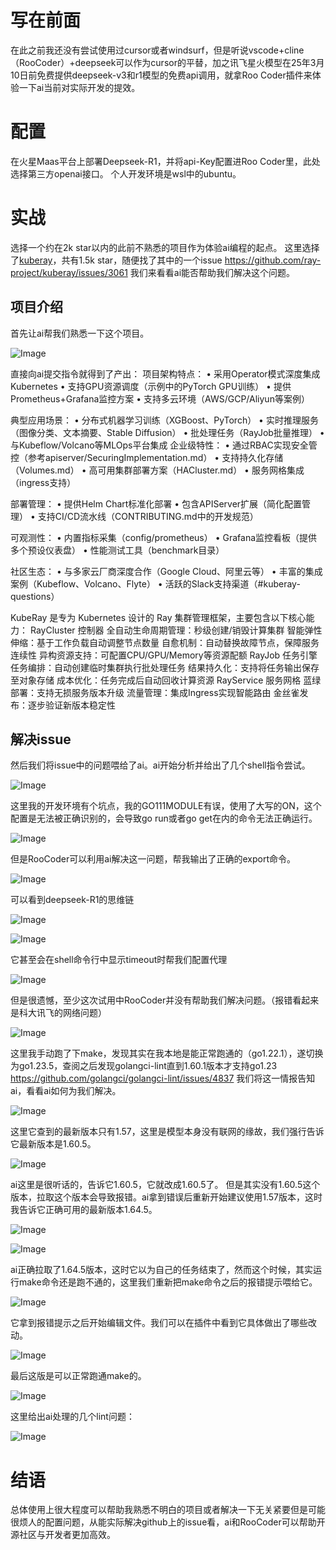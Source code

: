 # 写在前面
在此之前我还没有尝试使用过cursor或者windsurf，但是听说vscode+cline（RooCoder）+deepseek可以作为cursor的平替，加之讯飞星火模型在25年3月10日前免费提供deepseek-v3和r1模型的免费api调用，就拿Roo Coder插件来体验一下ai当前对实际开发的提效。
# 配置
在火星Maas平台上部署Deepseek-R1，并将api-Key配置进Roo Coder里，此处选择第三方openai接口。
个人开发环境是wsl中的ubuntu。
# 实战
选择一个约在2k star以内的此前不熟悉的项目作为体验ai编程的起点。
这里选择了[kuberay](https://github.com/ray-project/kuberay)，共有1.5k star，随便找了其中的一个issue https://github.com/ray-project/kuberay/issues/3061
我们来看看ai能否帮助我们解决这个问题。
## 项目介绍
首先让ai帮我们熟悉一下这个项目。

![Image](https://github.com/user-attachments/assets/c4035054-09a2-48a1-ad91-d2943714ddb4)

直接向ai提交指令就得到了产出：
项目架构特点：
• 采用Operator模式深度集成Kubernetes
• 支持GPU资源调度（示例中的PyTorch GPU训练）
• 提供Prometheus+Grafana监控方案
• 支持多云环境（AWS/GCP/Aliyun等案例）

典型应用场景：
• 分布式机器学习训练（XGBoost、PyTorch）
• 实时推理服务（图像分类、文本摘要、Stable Diffusion）
• 批处理任务（RayJob批量推理）
• 与Kubeflow/Volcano等MLOps平台集成
企业级特性：
• 通过RBAC实现安全管控（参考apiserver/SecuringImplementation.md）
• 支持持久化存储（Volumes.md）
• 高可用集群部署方案（HACluster.md）
• 服务网格集成（ingress支持）

部署管理：
• 提供Helm Chart标准化部署
• 包含APIServer扩展（简化配置管理）
• 支持CI/CD流水线（CONTRIBUTING.md中的开发规范）

可观测性：
• 内置指标采集（config/prometheus）
• Grafana监控看板（提供多个预设仪表盘）
• 性能测试工具（benchmark目录）

社区生态：
• 与多家云厂商深度合作（Google Cloud、阿里云等）
• 丰富的集成案例（Kubeflow、Volcano、Flyte）
• 活跃的Slack支持渠道（#kuberay-questions）

KubeRay 是专为 Kubernetes 设计的 Ray 集群管理框架，主要包含以下核心能力：
RayCluster 控制器
全自动生命周期管理：秒级创建/销毁计算集群
智能弹性伸缩：基于工作负载自动调整节点数量
自愈机制：自动替换故障节点，保障服务连续性
异构资源支持：可配置CPU/GPU/Memory等资源配额
RayJob 任务引擎
任务编排：自动创建临时集群执行批处理任务
结果持久化：支持将任务输出保存至对象存储
成本优化：任务完成后自动回收计算资源
RayService 服务网格
蓝绿部署：支持无损服务版本升级
流量管理：集成Ingress实现智能路由
金丝雀发布：逐步验证新版本稳定性

## 解决issue
然后我们将issue中的问题喂给了ai。ai开始分析并给出了几个shell指令尝试。

![Image](https://github.com/user-attachments/assets/ac43bc55-cbd9-4da3-babb-fe5dcf4b1cec)

这里我的开发环境有个坑点，我的GO111MODULE有误，使用了大写的ON，这个配置是无法被正确识别的，会导致go run或者go get在内的命令无法正确运行。

![Image](https://github.com/user-attachments/assets/ef79d923-cfc1-4bae-a5bb-c3bb4ce1fa45)

但是RooCoder可以利用ai解决这一问题，帮我输出了正确的export命令。

![Image](https://github.com/user-attachments/assets/8f98fab1-1a86-4d77-a1f4-89426edfb63f)

可以看到deepseek-R1的思维链

![Image](https://github.com/user-attachments/assets/cc9262af-a340-4ec5-861f-eaa5aadbcc39)

![Image](https://github.com/user-attachments/assets/5a3cb20a-de8c-4c11-aca1-cbdb33283601)

它甚至会在shell命令行中显示timeout时帮我们配置代理

![Image](https://github.com/user-attachments/assets/47c5898c-af78-4904-bf3f-c1573ab138e3)

但是很遗憾，至少这次试用中RooCoder并没有帮助我们解决问题。（报错看起来是科大讯飞的网络问题）

![Image](https://github.com/user-attachments/assets/62524767-ad6b-4f15-b2b8-721f54a096f7)

这里我手动跑了下make，发现其实在我本地是能正常跑通的（go1.22.1），遂切换为go1.23.5，查阅之后发现golangci-lint直到1.60.1版本才支持go1.23
https://github.com/golangci/golangci-lint/issues/4837
我们将这一情报告知ai，看看ai如何为我们解决。

![Image](https://github.com/user-attachments/assets/8e5ef007-ac47-4401-9cd2-403b5caf35a3)

这里它查到的最新版本只有1.57，这里是模型本身没有联网的缘故，我们强行告诉它最新版本是1.60.5。

![Image](https://github.com/user-attachments/assets/eddf2317-b702-4ca3-9075-92bc7f277a50)

ai这里是很听话的，告诉它1.60.5，它就改成1.60.5了。
但是其实没有1.60.5这个版本，拉取这个版本会导致报错。ai拿到错误后重新开始建议使用1.57版本，这时我告诉它正确可用的最新版本1.64.5。

![Image](https://github.com/user-attachments/assets/0a250267-91f6-475a-a1f3-ffcbbb67565b)

![Image](https://github.com/user-attachments/assets/83e84616-ae83-429a-b5ed-a8801111a3be)

ai正确拉取了1.64.5版本，这时它以为自己的任务结束了，然而这个时候，其实运行make命令还是跑不通的，这里我们重新把make命令之后的报错提示喂给它。

![Image](https://github.com/user-attachments/assets/c716835d-7876-4cba-89a8-36126a333753)

它拿到报错提示之后开始编辑文件。我们可以在插件中看到它具体做出了哪些改动。

![Image](https://github.com/user-attachments/assets/5f8602e4-5b27-49e4-a59b-89857f194579)

最后这版是可以正常跑通make的。

![Image](https://github.com/user-attachments/assets/6d33d3a6-ace8-4072-9286-317c41bba7ee)

这里给出ai处理的几个lint问题：

![Image](https://github.com/user-attachments/assets/f8877287-05ef-495d-9d46-8990390a0e39)

# 结语
总体使用上很大程度可以帮助我熟悉不明白的项目或者解决一下无关紧要但是可能很烦人的配置问题，从能实际解决github上的issue看，ai和RooCoder可以帮助开源社区与开发者更加高效。